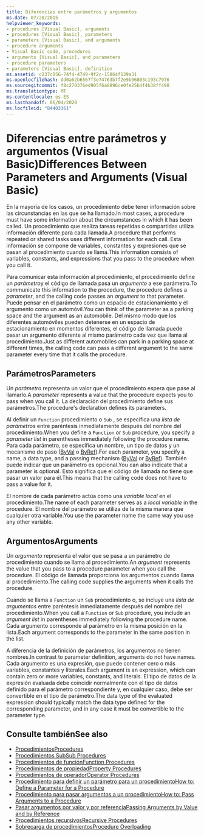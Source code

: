 ```yaml
---
title: Diferencias entre parámetros y argumentos
ms.date: 07/20/2015
helpviewer_keywords:
- procedures [Visual Basic], arguments
- procedures [Visual Basic], parameters
- parameters [Visual Basic], and arguments
- procedure arguments
- Visual Basic code, procedures
- arguments [Visual Basic], and parameters
- procedure parameters
- parameters [Visual Basic], definition
ms.assetid: c237c056-74f4-4749-9f2c-15864f139a31
ms.openlocfilehash: dd0a62b6567f3e74763b7f2e9b96803c193c7976
ms.sourcegitcommit: f8c270376ed905f6a8896ce0fe25b4f4b38ff498
ms.translationtype: MT
ms.contentlocale: es-ES
ms.lasthandoff: 06/04/2020
ms.locfileid: "84403361"
---
```

# <a name="differences-between-parameters-and-arguments-visual-basic"></a><span data-ttu-id="fd30e-102">Diferencias entre parámetros y argumentos (Visual Basic)</span><span class="sxs-lookup"><span data-stu-id="fd30e-102">Differences Between Parameters and Arguments (Visual Basic)</span></span>
<span data-ttu-id="fd30e-103">En la mayoría de los casos, un procedimiento debe tener información sobre las circunstancias en las que se ha llamado.</span><span class="sxs-lookup"><span data-stu-id="fd30e-103">In most cases, a procedure must have some information about the circumstances in which it has been called.</span></span> <span data-ttu-id="fd30e-104">Un procedimiento que realiza tareas repetidas o compartidas utiliza información diferente para cada llamada.</span><span class="sxs-lookup"><span data-stu-id="fd30e-104">A procedure that performs repeated or shared tasks uses different information for each call.</span></span> <span data-ttu-id="fd30e-105">Esta información se compone de variables, constantes y expresiones que se pasan al procedimiento cuando se llama.</span><span class="sxs-lookup"><span data-stu-id="fd30e-105">This information consists of variables, constants, and expressions that you pass to the procedure when you call it.</span></span>  
  
 <span data-ttu-id="fd30e-106">Para comunicar esta información al procedimiento, el procedimiento define un *parámetro*y el código de llamada pasa un *argumento* a ese parámetro.</span><span class="sxs-lookup"><span data-stu-id="fd30e-106">To communicate this information to the procedure, the procedure defines a *parameter*, and the calling code passes an *argument* to that parameter.</span></span> <span data-ttu-id="fd30e-107">Puede pensar en el parámetro como un espacio de estacionamiento y el argumento como un automóvil.</span><span class="sxs-lookup"><span data-stu-id="fd30e-107">You can think of the parameter as a parking space and the argument as an automobile.</span></span> <span data-ttu-id="fd30e-108">Del mismo modo que los diferentes automóviles pueden detenerse en un espacio de estacionamiento en momentos diferentes, el código de llamada puede pasar un argumento diferente al mismo parámetro cada vez que llama al procedimiento.</span><span class="sxs-lookup"><span data-stu-id="fd30e-108">Just as different automobiles can park in a parking space at different times, the calling code can pass a different argument to the same parameter every time that it calls the procedure.</span></span>  
  
## <a name="parameters"></a><span data-ttu-id="fd30e-109">Parámetros</span><span class="sxs-lookup"><span data-stu-id="fd30e-109">Parameters</span></span>  
 <span data-ttu-id="fd30e-110">Un *parámetro* representa un valor que el procedimiento espera que pase al llamarlo.</span><span class="sxs-lookup"><span data-stu-id="fd30e-110">A *parameter* represents a value that the procedure expects you to pass when you call it.</span></span> <span data-ttu-id="fd30e-111">La declaración del procedimiento define sus parámetros.</span><span class="sxs-lookup"><span data-stu-id="fd30e-111">The procedure's declaration defines its parameters.</span></span>  
  
 <span data-ttu-id="fd30e-112">Al definir un `Function` procedimiento o `Sub` , se especifica una *lista de parámetros* entre paréntesis inmediatamente después del nombre del procedimiento.</span><span class="sxs-lookup"><span data-stu-id="fd30e-112">When you define a `Function` or `Sub` procedure, you specify a *parameter list* in parentheses immediately following the procedure name.</span></span> <span data-ttu-id="fd30e-113">Para cada parámetro, se especifica un nombre, un tipo de datos y un mecanismo de paso ([ByVal](../../../language-reference/modifiers/byval.md) o [ByRef](../../../language-reference/modifiers/byref.md)).</span><span class="sxs-lookup"><span data-stu-id="fd30e-113">For each parameter, you specify a name, a data type, and a passing mechanism ([ByVal](../../../language-reference/modifiers/byval.md) or [ByRef](../../../language-reference/modifiers/byref.md)).</span></span> <span data-ttu-id="fd30e-114">También puede indicar que un parámetro es opcional.</span><span class="sxs-lookup"><span data-stu-id="fd30e-114">You can also indicate that a parameter is optional.</span></span> <span data-ttu-id="fd30e-115">Esto significa que el código de llamada no tiene que pasar un valor para él.</span><span class="sxs-lookup"><span data-stu-id="fd30e-115">This means that the calling code does not have to pass a value for it.</span></span>  
  
 <span data-ttu-id="fd30e-116">El nombre de cada parámetro actúa como una *variable local* en el procedimiento.</span><span class="sxs-lookup"><span data-stu-id="fd30e-116">The name of each parameter serves as a *local variable* in the procedure.</span></span> <span data-ttu-id="fd30e-117">El nombre del parámetro se utiliza de la misma manera que cualquier otra variable.</span><span class="sxs-lookup"><span data-stu-id="fd30e-117">You use the parameter name the same way you use any other variable.</span></span>  
  
## <a name="arguments"></a><span data-ttu-id="fd30e-118">Argumentos</span><span class="sxs-lookup"><span data-stu-id="fd30e-118">Arguments</span></span>  
 <span data-ttu-id="fd30e-119">Un *argumento* representa el valor que se pasa a un parámetro de procedimiento cuando se llama al procedimiento.</span><span class="sxs-lookup"><span data-stu-id="fd30e-119">An *argument* represents the value that you pass to a procedure parameter when you call the procedure.</span></span> <span data-ttu-id="fd30e-120">El código de llamada proporciona los argumentos cuando llama al procedimiento.</span><span class="sxs-lookup"><span data-stu-id="fd30e-120">The calling code supplies the arguments when it calls the procedure.</span></span>  
  
 <span data-ttu-id="fd30e-121">Cuando se llama a `Function` un `Sub` procedimiento o, se incluye una *lista de argumentos* entre paréntesis inmediatamente después del nombre del procedimiento.</span><span class="sxs-lookup"><span data-stu-id="fd30e-121">When you call a `Function` or `Sub` procedure, you include an *argument list* in parentheses immediately following the procedure name.</span></span> <span data-ttu-id="fd30e-122">Cada argumento corresponde al parámetro en la misma posición en la lista.</span><span class="sxs-lookup"><span data-stu-id="fd30e-122">Each argument corresponds to the parameter in the same position in the list.</span></span>  
  
 <span data-ttu-id="fd30e-123">A diferencia de la definición de parámetros, los argumentos no tienen nombres.</span><span class="sxs-lookup"><span data-stu-id="fd30e-123">In contrast to parameter definition, arguments do not have names.</span></span> <span data-ttu-id="fd30e-124">Cada argumento es una expresión, que puede contener cero o más variables, constantes y literales.</span><span class="sxs-lookup"><span data-stu-id="fd30e-124">Each argument is an expression, which can contain zero or more variables, constants, and literals.</span></span> <span data-ttu-id="fd30e-125">El tipo de datos de la expresión evaluada debe coincidir normalmente con el tipo de datos definido para el parámetro correspondiente y, en cualquier caso, debe ser convertible en el tipo de parámetro.</span><span class="sxs-lookup"><span data-stu-id="fd30e-125">The data type of the evaluated expression should typically match the data type defined for the corresponding parameter, and in any case it must be convertible to the parameter type.</span></span>  
  
## <a name="see-also"></a><span data-ttu-id="fd30e-126">Consulte también</span><span class="sxs-lookup"><span data-stu-id="fd30e-126">See also</span></span>

- [<span data-ttu-id="fd30e-127">Procedimientos</span><span class="sxs-lookup"><span data-stu-id="fd30e-127">Procedures</span></span>](./index.md)
- [<span data-ttu-id="fd30e-128">Procedimientos Sub</span><span class="sxs-lookup"><span data-stu-id="fd30e-128">Sub Procedures</span></span>](./sub-procedures.md)
- [<span data-ttu-id="fd30e-129">Procedimientos de función</span><span class="sxs-lookup"><span data-stu-id="fd30e-129">Function Procedures</span></span>](./function-procedures.md)
- [<span data-ttu-id="fd30e-130">Procedimientos de propiedad</span><span class="sxs-lookup"><span data-stu-id="fd30e-130">Property Procedures</span></span>](./property-procedures.md)
- [<span data-ttu-id="fd30e-131">Procedimientos de operador</span><span class="sxs-lookup"><span data-stu-id="fd30e-131">Operator Procedures</span></span>](./operator-procedures.md)
- [<span data-ttu-id="fd30e-132">Procedimiento para definir un parámetro para un procedimiento</span><span class="sxs-lookup"><span data-stu-id="fd30e-132">How to: Define a Parameter for a Procedure</span></span>](./how-to-define-a-parameter-for-a-procedure.md)
- [<span data-ttu-id="fd30e-133">Procedimiento para pasar argumentos a un procedimiento</span><span class="sxs-lookup"><span data-stu-id="fd30e-133">How to: Pass Arguments to a Procedure</span></span>](./how-to-pass-arguments-to-a-procedure.md)
- [<span data-ttu-id="fd30e-134">Pasar argumentos por valor y por referencia</span><span class="sxs-lookup"><span data-stu-id="fd30e-134">Passing Arguments by Value and by Reference</span></span>](./passing-arguments-by-value-and-by-reference.md)
- [<span data-ttu-id="fd30e-135">Procedimientos recursivos</span><span class="sxs-lookup"><span data-stu-id="fd30e-135">Recursive Procedures</span></span>](./recursive-procedures.md)
- [<span data-ttu-id="fd30e-136">Sobrecarga de procedimientos</span><span class="sxs-lookup"><span data-stu-id="fd30e-136">Procedure Overloading</span></span>](./procedure-overloading.md)
